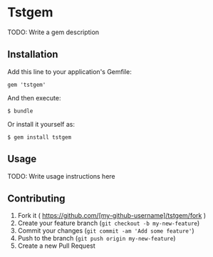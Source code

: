 # Tstgem

TODO: Write a gem description

## Installation

Add this line to your application's Gemfile:

    gem 'tstgem'

And then execute:

    $ bundle

Or install it yourself as:

    $ gem install tstgem

## Usage

TODO: Write usage instructions here

## Contributing

1. Fork it ( https://github.com/[my-github-username]/tstgem/fork )
2. Create your feature branch (`git checkout -b my-new-feature`)
3. Commit your changes (`git commit -am 'Add some feature'`)
4. Push to the branch (`git push origin my-new-feature`)
5. Create a new Pull Request
